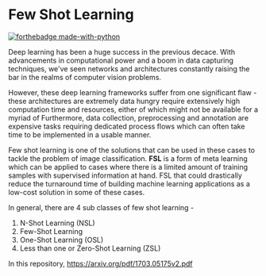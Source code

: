 # Few Shot Learning
[![forthebadge made-with-python](https://ForTheBadge.com/images/badges/made-with-python.svg)](https://www.python.org/)

Deep learning has been a huge success in the previous decace. With advancements in computational power and a boom in 
data capturing techniques, we've seen networks and architectures constantly raising the bar in the realms of 
computer vision problems.  

However, these deep learning frameworks suffer from one significant flaw - these architectures are extremely data 
hungry require extensively high computation time and resources, either of which might not be available for a myriad 
of Furthermore, data collection, preprocessing and annotation are expensive tasks requiring dedicated process flows 
which can often take time to be implemented in a usable manner. 

Few shot learning is one of the solutions that can be used in these cases to tackle the problem of image 
classification. **FSL** is a form of meta learning which can be applied to cases where there is a limited amount of 
training samples with supervised information at hand. FSL that could drastically reduce the turnaround time of 
building machine learning applications as a low-cost solution in some of these cases.

In general, there are 4 sub classes of few shot learning - 
1. N-Shot Learning (NSL)
2. Few-Shot Learning
3. One-Shot Learning (OSL)
4. Less than one or Zero-Shot Learning (ZSL)

In this repository, 
https://arxiv.org/pdf/1703.05175v2.pdf